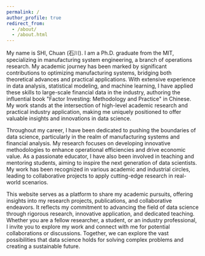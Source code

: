 ```yaml
---
permalink: /
author_profile: true
redirect_from: 
  - /about/
  - /about.html
---
```


My name is SHI, Chuan (石川). I am a Ph.D. graduate from the MIT, specializing in manufacturing system engineering, a branch of operations research. My academic journey has been marked by significant contributions to optimizing manufacturing systems, bridging both theoretical advances and practical applications. With extensive experience in data analysis, statistical modeling, and machine learning, I have applied these skills to large-scale financial data in the industry, authoring the influential book "Factor Investing: Methodology and Practice" in Chinese. My work stands at the intersection of high-level academic research and practical industry application, making me uniquely positioned to offer valuable insights and innovations in data science.

Throughout my career, I have been dedicated to pushing the boundaries of data science, particularly in the realm of manufacturing systems and financial analysis. My research focuses on developing innovative methodologies to enhance operational efficiencies and drive economic value. As a passionate educator, I have also been involved in teaching and mentoring students, aiming to inspire the next generation of data scientists. My work has been recognized in various academic and industrial circles, leading to collaborative projects to apply cutting-edge research in real-world scenarios. 

This website serves as a platform to share my academic pursuits, offering insights into my research projects, publications, and collaborative endeavors. It reflects my commitment to advancing the field of data science through rigorous research, innovative application, and dedicated teaching. Whether you are a fellow researcher, a student, or an industry professional, I invite you to explore my work and connect with me for potential collaborations or discussions. Together, we can explore the vast possibilities that data science holds for solving complex problems and creating a sustainable future.
